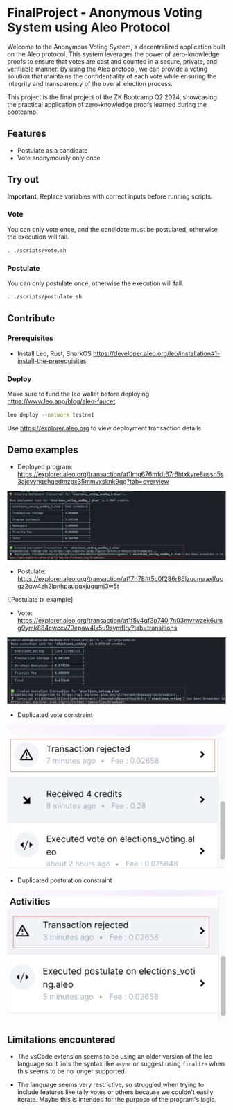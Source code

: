 # FinalProject - Anonymous Voting System using Aleo Protocol

Welcome to the Anonymous Voting System, a decentralized application built on the Aleo protocol. This system leverages the power of zero-knowledge proofs to ensure that votes are cast and counted in a secure, private, and verifiable manner. By using the Aleo protocol, we can provide a voting solution that maintains the confidentiality of each vote while ensuring the integrity and transparency of the overall election process.

This project is the final project of the ZK Bootcamp Q2 2024, showcasing the practical application of zero-knowledge proofs learned during the bootcamp.

## Features

- Postulate as a candidate
- Vote anonymously only once

## Try out

**Important**: Replace variables with correct inputs before running scripts.

### Vote

You can only vote once, and the candidate must be postulated, otherwise the execution will fail.

```bash
. ./scripts/vote.sh
```

### Postulate

You can only postulate once, otherwise the execution will fail.

```bash
. ./scripts/postulate.sh
```

## Contribute

### Prerequisites

- Install Leo, Rust, SnarkOS <https://developer.aleo.org/leo/installation#1-install-the-prerequisites>

### Deploy

Make sure to fund the leo wallet before deploying <https://www.leo.app/blog/aleo-faucet>.

```bash
leo deploy --network testnet
```

Use <https://explorer.aleo.org> to view deployment transaction details

## Demo examples

- Deployed program: <https://explorer.aleo.org/transaction/at1lmq676mfdt67r6htxkyre8ussn5s3ajcvyhqehqedmzpx35mmvxsknk9qg?tab=overview>

![Deployed Program Broadcast example](./docs/deployed-example.png)

- Postulate: <https://explorer.aleo.org/transaction/at17h78ftt5c0f286r86lzucmaaxlfqcqz2qw4zh2lpnhpaupqxjuqqmj3w5t>

![Postulate tx example]

- Vote: <https://explorer.aleo.org/transaction/at1f5v4qf3p740j7n03mvrwzek6umg9ymk884cwccv79epaw4lk5u9symflry?tab=transitions>

![Vote tx example](./docs/vote-tx-example.png)

- Duplicated vote constraint

![Duplicate vote example](./docs/duplicate-vote.png)

- Duplicated postulation constraint

![Duplicate postulation example](./docs/duplicate-postulate.png)

## Limitations encountered

- The vsCode extension seems to be using an older version of the leo language so it lints the syntax like `async` or suggest using `finalize` when this seems to be no longer supported.

- The language seems very restrictive, so struggled when trying to include features like tally votes or others because we couldn't easily iterate. Maybe this is intended for the purpose of the program's logic.
